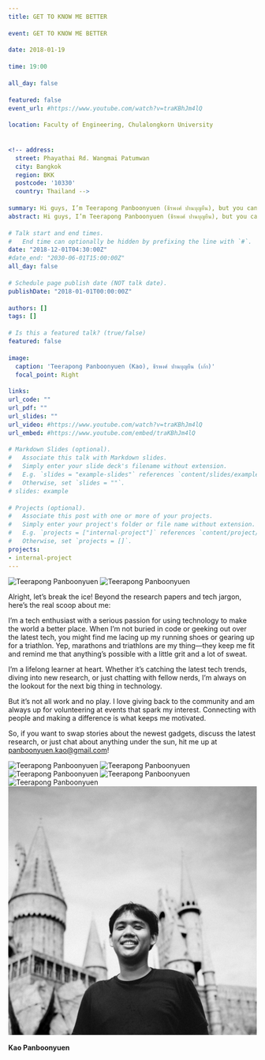 ```yaml
---
title: GET TO KNOW ME BETTER

event: GET TO KNOW ME BETTER

date: 2018-01-19

time: 19:00

all_day: false

featured: false
event_url: #https://www.youtube.com/watch?v=traKBhJm4lQ

location: Faculty of Engineering, Chulalongkorn University


<!-- address:
  street: Phayathai Rd. Wangmai Patumwan
  city: Bangkok
  region: BKK
  postcode: '10330'
  country: Thailand -->

summary: Hi guys, I’m Teerapong Panboonyuen (ธีรพงศ์ ปานบุญยืน), but you can just call me Kao (เก้า). I’m into creating AI that actually makes a difference. While I was working on my Ph.D. in Computer Engineering at Chula, I managed to score some sweet scholarships—like the 100th Anniversary Chulalongkorn University Fund. Even during my master’s, I picked up the H.M. King Bhumibhol’s 72nd Birthday Anniversary Scholarship. Along the way, I’ve done some teaching, worked on cool data science projects, and even helped out with machine learning classes. My focus? Taking AI to the next level and using it to help make this world a better place to live. Let’s make some tech that matters!
abstract: Hi guys, I’m Teerapong Panboonyuen (ธีรพงศ์ ปานบุญยืน), but you can just call me Kao (เก้า). I’m into creating AI that actually makes a difference. While I was working on my Ph.D. in Computer Engineering at Chula, I managed to score some sweet scholarships—like the 100th Anniversary Chulalongkorn University Fund. Even during my master’s, I picked up the H.M. King Bhumibhol’s 72nd Birthday Anniversary Scholarship. Along the way, I’ve done some teaching, worked on cool data science projects, and even helped out with machine learning classes. My focus? Taking AI to the next level and using it to help make this world a better place to live. Let’s make some tech that matters!

# Talk start and end times.
#   End time can optionally be hidden by prefixing the line with `#`.
date: "2018-12-01T04:30:00Z"
#date_end: "2030-06-01T15:00:00Z"
all_day: false

# Schedule page publish date (NOT talk date).
publishDate: "2018-01-01T00:00:00Z"

authors: []
tags: []

# Is this a featured talk? (true/false)
featured: false

image:
  caption: 'Teerapong Panboonyuen (Kao), ธีรพงศ์ ปานบุญยืน (เก้า)'
  focal_point: Right

links:
url_code: ""
url_pdf: ""
url_slides: ""
url_video: #https://www.youtube.com/watch?v=traKBhJm4lQ
url_embed: #https://www.youtube.com/embed/traKBhJm4lQ

# Markdown Slides (optional).
#   Associate this talk with Markdown slides.
#   Simply enter your slide deck's filename without extension.
#   E.g. `slides = "example-slides"` references `content/slides/example-slides.md`.
#   Otherwise, set `slides = ""`.
# slides: example

# Projects (optional).
#   Associate this post with one or more of your projects.
#   Simply enter your project's folder or file name without extension.
#   E.g. `projects = ["internal-project"]` references `content/project/deep-learning/index.md`.
#   Otherwise, set `projects = []`.
projects:
- internal-project
---
```

![Teerapong Panboonyuen](panboonyuen_img01.jpg)
![Teerapong Panboonyuen](panboonyuen_img02.png)

<!-- {{< youtube traKBhJm4lQ >}} -->

Alright, let’s break the ice! Beyond the research papers and tech jargon, here’s the real scoop about me:

I’m a tech enthusiast with a serious passion for using technology to make the world a better place. When I’m not buried in code or geeking out over the latest tech, you might find me lacing up my running shoes or gearing up for a triathlon. Yep, marathons and triathlons are my thing—they keep me fit and remind me that anything’s possible with a little grit and a lot of sweat.

I’m a lifelong learner at heart. Whether it’s catching the latest tech trends, diving into new research, or just chatting with fellow nerds, I’m always on the lookout for the next big thing in technology.

But it’s not all work and no play. I love giving back to the community and am always up for volunteering at events that spark my interest. Connecting with people and making a difference is what keeps me motivated.

So, if you want to swap stories about the newest gadgets, discuss the latest research, or just chat about anything under the sun, hit me up at [panboonyuen.kao@gmail.com](mailto:panboonyuen.kao@gmail.com)!

![Teerapong Panboonyuen](kao/panboonyuen_kao_01.jpg)
![Teerapong Panboonyuen](kao/panboonyuen_kao_02.jpg)
![Teerapong Panboonyuen](kao/panboonyuen_kao_03.jpg)
![Teerapong Panboonyuen](kao/panboonyuen_kao_04.jpg)
![Teerapong Panboonyuen](kao/panboonyuen_kao_05.jpg)
![Teerapong Panboonyuen](kao/panboonyuen_kao_06.jpg)


**Kao Panboonyuen**